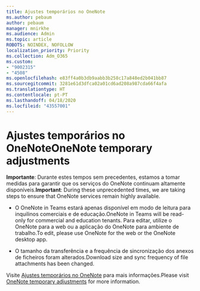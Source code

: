 ```yaml
---
title: Ajustes temporários no OneNote
ms.author: pebaum
author: pebaum
manager: mnirkhe
ms.audience: Admin
ms.topic: article
ROBOTS: NOINDEX, NOFOLLOW
localization_priority: Priority
ms.collection: Adm_O365
ms.custom:
- "9002315"
- "4508"
ms.openlocfilehash: e83ff4a0b3db9aabb3b258c17a848ed2b041bb87
ms.sourcegitcommit: 3281e61d3dfca02a01cd6ad208a987cda66f4afa
ms.translationtype: HT
ms.contentlocale: pt-PT
ms.lasthandoff: 04/18/2020
ms.locfileid: "43557001"
---
```

# <a name="onenote-temporary-adjustments"></a><span data-ttu-id="4b8e7-102">Ajustes temporários no OneNote</span><span class="sxs-lookup"><span data-stu-id="4b8e7-102">OneNote temporary adjustments</span></span>

<span data-ttu-id="4b8e7-103">**Importante**: Durante estes tempos sem precedentes, estamos a tomar medidas para garantir que os serviços do OneNote continuam altamente disponíveis.</span><span class="sxs-lookup"><span data-stu-id="4b8e7-103">**Important**: During these unprecedented times, we are taking steps to ensure that OneNote services remain highly available.</span></span>

- <span data-ttu-id="4b8e7-104">O OneNote in Teams estará apenas disponível em modo de leitura para inquilinos comerciais e de educação.</span><span class="sxs-lookup"><span data-stu-id="4b8e7-104">OneNote in Teams will be read-only for commercial and education tenants.</span></span> <span data-ttu-id="4b8e7-105">Para editar, utilize o OneNote para a web ou a aplicação do OneNote para ambiente de trabalho.</span><span class="sxs-lookup"><span data-stu-id="4b8e7-105">To edit, please use OneNote for the web or the OneNote desktop app.</span></span>

- <span data-ttu-id="4b8e7-106">O tamanho da transferência e a frequência de sincronização dos anexos de ficheiros foram alterados.</span><span class="sxs-lookup"><span data-stu-id="4b8e7-106">Download size and sync frequency of file attachments has been changed.</span></span>

<span data-ttu-id="4b8e7-107">Visite [Ajustes temporários no OneNote](https://techcommunity.microsoft.com/t5/onenote-service-updates/awareness-of-temporary-adjustments-in-microsoft-onenote/m-p/1248100) para mais informações.</span><span class="sxs-lookup"><span data-stu-id="4b8e7-107">Please visit [OneNote temporary adjustments](https://techcommunity.microsoft.com/t5/onenote-service-updates/awareness-of-temporary-adjustments-in-microsoft-onenote/m-p/1248100) for more information.</span></span>
